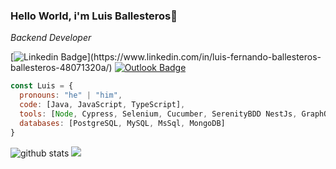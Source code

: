 ### Hello World, i'm Luis Ballesteros👋
*Backend Developer*
<br/>

[![Linkedin Badge](https://img.shields.io/badge/-Luis_Ballesteros-blue?style=flat-square&logo=Linkedin&logoColor=white&link=https://[www.linkedin.com/in/luis-fernando-ballesteros-ballesteros](https://www.linkedin.com/in/luis-fernando-ballesteros-ballesteros-48071320a/))](https://www.linkedin.com/in/luis-fernando-ballesteros-ballesteros-48071320a/)  [![Outlook Badge](https://img.shields.io/badge/-luisballesteros96@outlook.es-c14438?style=flat-square&logo=Outlook&logoColor=white&link=mailto:luisballesteros96@outlook.es)](mailto:luisballesteros96@outlook.es)

```javascript
const Luis = {
  pronouns: "he" | "him",
  code: [Java, JavaScript, TypeScript],
  tools: [Node, Cypress, Selenium, Cucumber, SerenityBDD NestJs, GraphQL, TypeOrm, Sequelize],
  databases: [PostgreSQL, MySQL, MsSql, MongoDB]
}
```
![github stats](https://github-readme-stats.vercel.app/api?username=LuisBall96&show_icons=true)
<a href="https://github.com/LuisBall96">
  <img src="https://github-readme-stats.vercel.app/api/top-langs/?username=LuisBall96&layout=compact" />
</a>



